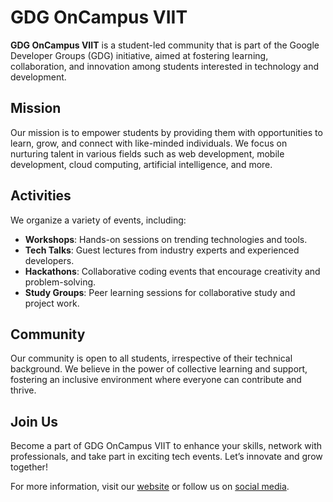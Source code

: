 # GDG OnCampus VIIT

**GDG OnCampus VIIT** is a student-led community that is part of the Google Developer Groups (GDG) initiative, aimed at fostering learning, collaboration, and innovation among students interested in technology and development.

## Mission
Our mission is to empower students by providing them with opportunities to learn, grow, and connect with like-minded individuals. We focus on nurturing talent in various fields such as web development, mobile development, cloud computing, artificial intelligence, and more.

## Activities
We organize a variety of events, including:

- **Workshops**: Hands-on sessions on trending technologies and tools.
- **Tech Talks**: Guest lectures from industry experts and experienced developers.
- **Hackathons**: Collaborative coding events that encourage creativity and problem-solving.
- **Study Groups**: Peer learning sessions for collaborative study and project work.

## Community
Our community is open to all students, irrespective of their technical background. We believe in the power of collective learning and support, fostering an inclusive environment where everyone can contribute and thrive.

## Join Us
Become a part of GDG OnCampus VIIT to enhance your skills, network with professionals, and take part in exciting tech events. Let’s innovate and grow together!

For more information, visit our [website]([https://gdgviit.com](https://gdgc-viit.netlify.app/)) or follow us on [social media](#).
